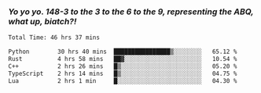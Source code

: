 ### ***Yo yo yo. 148-3 to the 3 to the 6 to the 9, representing the ABQ, what up, biatch?!***

<!--START_SECTION:waka-->

```txt
Total Time: 46 hrs 37 mins

Python        30 hrs 40 mins  ████████████████▒░░░░░░░░   65.12 %
Rust          4 hrs 58 mins   ██▓░░░░░░░░░░░░░░░░░░░░░░   10.54 %
C++           2 hrs 26 mins   █▒░░░░░░░░░░░░░░░░░░░░░░░   05.20 %
TypeScript    2 hrs 14 mins   █▒░░░░░░░░░░░░░░░░░░░░░░░   04.75 %
Lua           2 hrs 1 min     █░░░░░░░░░░░░░░░░░░░░░░░░   04.30 %
```

<!--END_SECTION:waka-->

<!--
**AJMC2002/AJMC2002** is a ✨ _special_ ✨ repository because its `README.md` (this file) appears on your GitHub profile.

Here are some ideas to get you started:

- 🔭 I’m currently working on ...
- 🌱 I’m currently learning ...
- 👯 I’m looking to collaborate on ...
- 🤔 I’m looking for help with ...
- 💬 Ask me about ...
- 📫 How to reach me: ...
- 😄 Pronouns: ...
- ⚡ Fun fact: ...
-->
